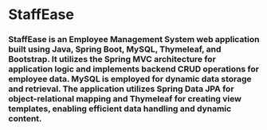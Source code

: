 # StaffEase
<h3> StaffEase is an Employee Management System web application built using Java, Spring Boot, MySQL, Thymeleaf, and Bootstrap. It utilizes the Spring MVC architecture for application logic and implements backend CRUD operations for employee data. MySQL is employed for dynamic data storage and retrieval. The application utilizes Spring Data JPA for object-relational mapping and Thymeleaf for creating view templates, enabling efficient data handling and dynamic content.</h3>
